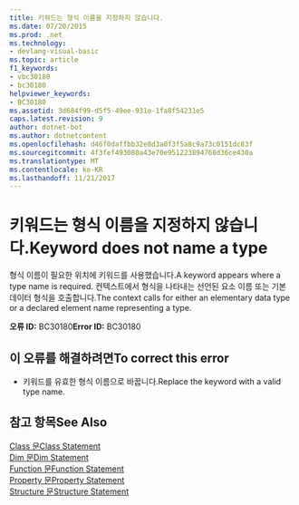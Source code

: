 ```yaml
---
title: 키워드는 형식 이름을 지정하지 않습니다.
ms.date: 07/20/2015
ms.prod: .net
ms.technology:
- devlang-visual-basic
ms.topic: article
f1_keywords:
- vbc30180
- bc30180
helpviewer_keywords:
- BC30180
ms.assetid: 3d684f99-d5f5-49ee-931e-1fa8f54231e5
caps.latest.revision: 9
author: dotnet-bot
ms.author: dotnetcontent
ms.openlocfilehash: d46f0daffbb32e8d3a0f3f5a8c9a73c0151dc83f
ms.sourcegitcommit: 4f3fef493080a43e70e951223894768d36ce430a
ms.translationtype: MT
ms.contentlocale: ko-KR
ms.lasthandoff: 11/21/2017
---
```

# <a name="keyword-does-not-name-a-type"></a><span data-ttu-id="23dfe-102">키워드는 형식 이름을 지정하지 않습니다.</span><span class="sxs-lookup"><span data-stu-id="23dfe-102">Keyword does not name a type</span></span>
<span data-ttu-id="23dfe-103">형식 이름이 필요한 위치에 키워드를 사용했습니다.</span><span class="sxs-lookup"><span data-stu-id="23dfe-103">A keyword appears where a type name is required.</span></span> <span data-ttu-id="23dfe-104">컨텍스트에서 형식을 나타내는 선언된 요소 이름 또는 기본 데이터 형식을 호출합니다.</span><span class="sxs-lookup"><span data-stu-id="23dfe-104">The context calls for either an elementary data type or a declared element name representing a type.</span></span>  
  
 <span data-ttu-id="23dfe-105">**오류 ID:** BC30180</span><span class="sxs-lookup"><span data-stu-id="23dfe-105">**Error ID:** BC30180</span></span>  
  
## <a name="to-correct-this-error"></a><span data-ttu-id="23dfe-106">이 오류를 해결하려면</span><span class="sxs-lookup"><span data-stu-id="23dfe-106">To correct this error</span></span>  
  
-   <span data-ttu-id="23dfe-107">키워드를 유효한 형식 이름으로 바꿉니다.</span><span class="sxs-lookup"><span data-stu-id="23dfe-107">Replace the keyword with a valid type name.</span></span>  
  
## <a name="see-also"></a><span data-ttu-id="23dfe-108">참고 항목</span><span class="sxs-lookup"><span data-stu-id="23dfe-108">See Also</span></span>  
 [<span data-ttu-id="23dfe-109">Class 문</span><span class="sxs-lookup"><span data-stu-id="23dfe-109">Class Statement</span></span>](../../visual-basic/language-reference/statements/class-statement.md)  
 [<span data-ttu-id="23dfe-110">Dim 문</span><span class="sxs-lookup"><span data-stu-id="23dfe-110">Dim Statement</span></span>](../../visual-basic/language-reference/statements/dim-statement.md)  
 [<span data-ttu-id="23dfe-111">Function 문</span><span class="sxs-lookup"><span data-stu-id="23dfe-111">Function Statement</span></span>](../../visual-basic/language-reference/statements/function-statement.md)  
 [<span data-ttu-id="23dfe-112">Property 문</span><span class="sxs-lookup"><span data-stu-id="23dfe-112">Property Statement</span></span>](../../visual-basic/language-reference/statements/property-statement.md)  
 [<span data-ttu-id="23dfe-113">Structure 문</span><span class="sxs-lookup"><span data-stu-id="23dfe-113">Structure Statement</span></span>](../../visual-basic/language-reference/statements/structure-statement.md)
